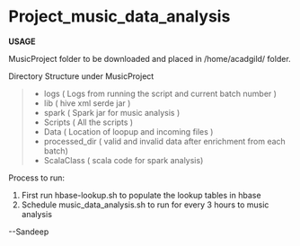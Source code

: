 # Project_music_data_analysis

**USAGE**

MusicProject folder to be downloaded and placed in /home/acadgild/ folder.

Directory Structure under MusicProject <br/>
> * logs ( Logs from running the script and current batch number ) <br/> 
> * lib ( hive xml serde jar ) <br/>
> * spark ( Spark jar for music analysis ) <br/>
> * Scripts ( All the scripts ) <br/>
> * Data ( Location of loopup and incoming files ) <br/>
> * processed_dir ( valid and invalid data after enrichment from each batch) <br/>
> * ScalaClass ( scala code for spark analysis) <br/>

Process to run:

1. First run hbase-lookup.sh to populate the lookup tables in hbase
2. Schedule music_data_analysis.sh to run for every 3 hours to music analysis


--Sandeep
